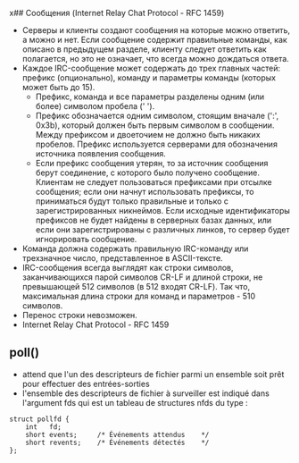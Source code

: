 x## Сообщения (Internet Relay Chat Protocol - RFC 1459)
* Серверы и клиенты создают сообщения на которые можно ответить, а можно и нет. Если сообщение содержит правильные команды, как описано в предыдущем разделе, клиенту следует ответить как полагается, но это не означает, что всегда можно дождаться ответа.
* Каждое IRC-сообщение может содержать до трех главных частей: префикс (опционально), команду и параметры команды (которых может быть до 15).
  + Префикс, команда и все параметры разделены одним (или более) символом пробела (' ').
  + Префикс обозначается одним символом, стоящим вначале (':', 0x3b), который должен быть первым символом в сообщении. Между префиксом и двоеточием не должно быть никаких пробелов. Префикс используется серверами для обозначения источника появления сообщения.
  + Если префикс сообщения утерян, то за источник сообщения берут соединение, с которого было получено сообщение. Клиентам не следует пользоваться префиксами при отсылке сообщения; если они начнут использовать префиксы, то приниматься будут только правильные и только с зарегистрированных никнеймов. Если исходные идентификаторы префиксов не будет найдены в серверных базах данных, или если они зарегистрированы с различных линков, то сервер будет игнорировать сообщение.
* Команда должна содержать правильную IRC-команду или трехзначное число, представленное в ASCII-тексте.
* IRC-сообщения всегда выглядят как строки символов, заканчивающихся парой символов CR-LF и длиной строки, не превышающей 512 символов (в 512 входят CR-LF). Так что, максимальная длина строки для команд и параметров - 510 символов.
* Перенос строки невозможен.
* Internet Relay Chat Protocol - RFC 1459
 
## poll() 
* attend que l'un des descripteurs de fichier parmi un ensemble soit prêt pour effectuer des entrées-sorties
* l'ensemble des descripteurs de fichier à surveiller est indiqué dans l'argument fds qui est un tableau de structures nfds du type :
```
struct pollfd {
    int   fd;         
    short events;     /* Événements attendus    */
    short revents;    /* Événements détectés    */
};
```
